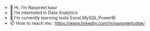 - 👋 Hi, I’m Navpreet kaur
- 👀 I’m interested in Data Analytics
- 🌱 I’m currently learning tools Excel,MySQL,PowerBI
- 📫 How to reach me:: https://www.linkedin.com/in/navpreetjudge/

  
<!---
NAVPREETJ/NAVPREETJ is a ✨ special ✨ repository because its `README.md` (this file) appears on your GitHub profile.
You can click the Preview link to take a look at your changes.
--->
